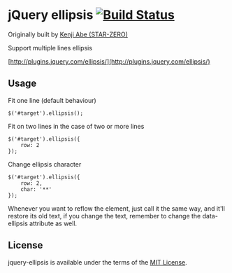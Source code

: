 # jQuery ellipsis [![Build Status](https://travis-ci.org/aaronhamilton/jquery-ellipsis.png?branch=master)](https://travis-ci.org/aaronhamilton/jquery-ellipsis)

Originally built by [Kenji Abe (STAR-ZERO)][kenji]

[kenji]:[https://github.com/STAR-ZERO]

Support multiple lines ellipsis

[http://plugins.jquery.com/ellipsis/](http://plugins.jquery.com/ellipsis/)

## Usage

Fit one line (default behaviour)

```
$('#target').ellipsis();
```

Fit on two lines in the case of two or more lines

```
$('#target').ellipsis({
    row: 2
});
```

Change ellipsis character

```
$('#target').ellipsis({
    row: 2,
    char: '**'
});
```

Whenever you want to reflow the element, just call it the same way, and it'll restore its old text, if you change the text, remember to change the data-ellipsis attribute as well.

## License
jquery-ellipsis is available under the terms of the [MIT License](https://github.com/aaronhamilton/jquery-ellipsis/blob/master/LICENSE-MIT).

